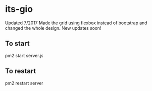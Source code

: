 # its-gio
Updated 7/2017
Made the grid using flexbox instead of bootstrap and changed the whole design. New updates soon!

## To start
pm2 start server.js

## To restart
pm2 restart server